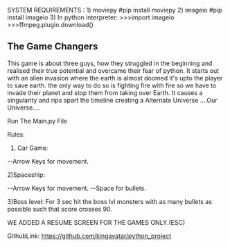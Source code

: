 SYSTEM REQUIREMENTS : 1) moviepy  #pip install moviepy
					  2) imageio  #pip install imageio
					  3) In python interpreter:
					  >>>import imageio
					  >>>ffmpeg.plugin.download()


The Game Changers
-----------------------------------------------------------------------------------
This game is about three guys, how they struggled in the beginning and realised their true potential and overcame their fear of python.
It starts out with an alien invasion where the earth is almost doomed it's upto the player to save earth.
the only way to do so is fighting fire with fire so we have to invade their planet and stop them from taking over Earth.
It causes a singularity and rips apart the timeline creating a Alternate Universe ....Our Universe....


Run The Main.py File

Rules:
1) Car Game:

--Arrow Keys for movement.

2)Spaceship:

--Arrow Keys for movement.
--Space for bullets.

3)Boss level:
For 3 sec hit the boss lvl monsters with as many bullets as possible such that score crosses 90.

WE ADDED A RESUME SCREEN FOR THE GAMES ONLY.(ESC)

GithubLink: https://github.com/kingavatar/python_project

